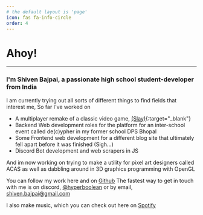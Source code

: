 ```yaml
---
# the default layout is 'page'
icon: fas fa-info-circle
order: 4
---
```


# Ahoy!
<hr>

<h3>I'm Shiven Bajpai, a passionate high school student-developer from India</h3>

I am currently trying out all sorts of different things to find fields that interest me,
So far I've worked on

- A multiplayer remake of a classic video game, [(Slay)](https://github.com/shivenBajpai/Slay){:target="_blank"}
- Backend Web development roles for the platform for an inter-school event called de(c)ypher in my former school DPS Bhopal
- Some Frontend web development for a different blog site that ultimately fell apart before it was finished (Sigh...)
- Discord Bot development and web scrapers in JS

And im now working on trying to make a utility for pixel art designers called ACAS
as well as dabbling around in 3D graphics programming with OpenGL

You can follow my work here and on [Github](https://github.com/shivenBajpai)
The fastest way to get in touch with me is on discord, [@hyperboolean](https://discordapp.com/users/317589697608286218) or by email, [shiven.bajpai@gmail.com](mailto:shiven.bajpai@gmail.com)

I also make music, which you can check out here on [Spotify](https://open.spotify.com/artist/3BynakXsMPgP5qxe3vm5SU)